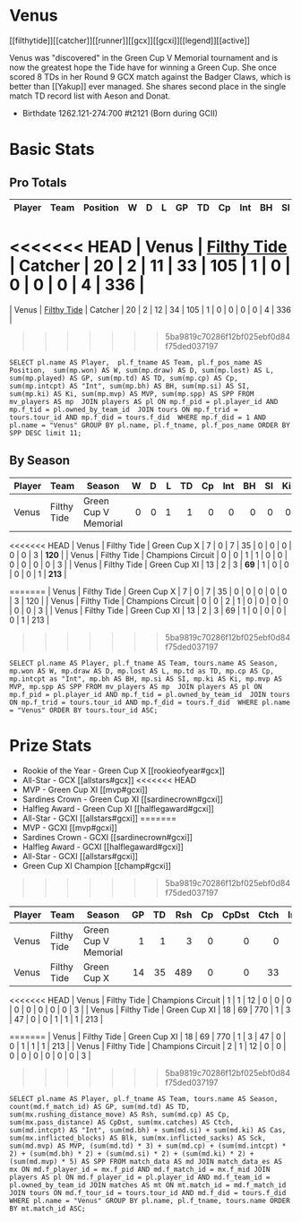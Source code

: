# Venus

[[filthytide]][[catcher]][[runner]][[gcx]][[gcxi]][[legend]][[active]]

Venus was "discovered" in the Green Cup V Memorial tournament and is now the greatest hope the Tide have for winning a Green Cup. She once scored 8 TDs in her Round 9 GCX match against the Badger Claws, which is better than [[Yakup]] ever managed. She shares second place in the single match TD record list with Aeson and Donat.

* Birthdate 1262.121-274:700 #t2121 (Born during GCII)

# Basic Stats

## Pro Totals

| Player           | Team        | Position      | W | D | L | GP | TD | Cp | Int | BH | SI | Ki | MVP | SPP |
|------------------|-------------|---------------|--:|--:|--:|---:|---:|---:|----:|---:|---:|---:|----:|----:|
<<<<<<< HEAD
| Venus  | [Filthy Tide](../teams/filthytide) | Catcher |   20 |    2 |   11 |   33 |  105 |    1 |    0 |    0 |    0 |    0 |    4 |  336 |
=======
| Venus  | [Filthy Tide](../teams/filthytide) | Catcher |   20 |    2 |   12 |   34 |  105 |    1 |    0 |    0 |    0 |    0 |    4 |  336 |
>>>>>>> 5ba9819c70286f12bf025ebf0d84f75ded037197


```
SELECT pl.name AS Player,  pl.f_tname AS Team, pl.f_pos_name AS Position,  sum(mp.won) AS W, sum(mp.draw) AS D, sum(mp.lost) AS L, sum(mp.played) AS GP, sum(mp.td) AS TD, sum(mp.cp) AS Cp, sum(mp.intcpt) AS "Int", sum(mp.bh) AS BH, sum(mp.si) AS SI, sum(mp.ki) AS Ki, sum(mp.mvp) AS MVP, sum(mp.spp) AS SPP FROM mv_players AS mp  JOIN players AS pl ON mp.f_pid = pl.player_id AND mp.f_tid = pl.owned_by_team_id  JOIN tours ON mp.f_trid = tours.tour_id AND mp.f_did = tours.f_did  WHERE mp.f_did = 1 AND pl.name = "Venus" GROUP BY pl.name, pl.f_tname, pl.f_pos_name ORDER BY SPP DESC limit 11;
```

## By Season

| Player | Team         | Season          | W | D | L | TD | Cp | Int | BH | SI | Ki | MVP | SPP |
|--------|--------------|-----------------|--:|--:|--:|---:|---:|----:|---:|---:|---:|----:|----:|
| Venus  | Filthy Tide | Green Cup V Memorial |    0 |    0 |    1 |    1 |    0 |    0 |    0 |    0 |    0 |    1 |    8 |
<<<<<<< HEAD
| Venus  | Filthy Tide | Green Cup X          |    7 |    0 |    7 |   35 |    0 |    0 |    0 |    0 |    0 |    3 |  **120** |
| Venus  | Filthy Tide | Champions Circuit    |    0 |    0 |    1 |    1 |    0 |    0 |    0 |    0 |    0 |    0 |    3 |
| Venus  | Filthy Tide | Green Cup XI         |   13 |    2 |    3 |   **69** |    1 |    0 |    0 |    0 |    0 |    1 |  **213** |

=======
| Venus  | Filthy Tide | Green Cup X          |    7 |    0 |    7 |   35 |    0 |    0 |    0 |    0 |    0 |    3 |  120 |
| Venus  | Filthy Tide | Champions Circuit    |    0 |    0 |    2 |    1 |    0 |    0 |    0 |    0 |    0 |    0 |    3 |
| Venus  | Filthy Tide | Green Cup XI         |   13 |    2 |    3 |   69 |    1 |    0 |    0 |    0 |    0 |    1 |  213 |
>>>>>>> 5ba9819c70286f12bf025ebf0d84f75ded037197

```
SELECT pl.name AS Player, pl.f_tname AS Team, tours.name AS Season, mp.won AS W, mp.draw AS D, mp.lost AS L, mp.td as TD, mp.cp AS Cp, mp.intcpt as "Int", mp.bh AS BH, mp.si AS SI, mp.ki AS Ki, mp.mvp AS MVP, mp.spp AS SPP FROM mv_players AS mp  JOIN players AS pl ON mp.f_pid = pl.player_id AND mp.f_tid = pl.owned_by_team_id  JOIN tours ON mp.f_trid = tours.tour_id AND mp.f_did = tours.f_did  WHERE pl.name = "Venus" ORDER BY tours.tour_id ASC;
```

# Prize Stats

* Rookie of the Year - Green Cup X [[rookieofyear#gcx]]
* All-Star - GCX [[allstars#gcx]]
<<<<<<< HEAD
* MVP - Green Cup XI [[mvp#gcxi]]
* Sardines Crown - Green Cup XI [[sardinecrown#gcxi]]
* Halfleg Award - Green Cup XI [[halflegaward#gcxi]]
* All-Star - GCXI [[allstars#gcxi]]
=======
* MVP - GCXI [[mvp#gcxi]]
* Sardines Crown - GCXI [[sardinecrown#gcxi]]
* Halfleg Award - GCXI [[halflegaward#gcxi]]
* All-Star - GCXI [[allstars#gcxi]]
* Green Cup XI Champion [[champ#gcxi]]
>>>>>>> 5ba9819c70286f12bf025ebf0d84f75ded037197

| Player | Team         | Season          | GP | TD | Rsh | Cp | CpDst | Ctch | Int | Cas | Blk | Sck | MVP | SPP |
|--------|--------------|-----------------|---:|---:|----:|---:|------:|-----:|----:|----:|----:|----:|----:|----:|
| Venus  | Filthy Tide | Green Cup V Memorial |  1 |    1 |    3 |    0 |     0 |    0 |    0 |    0 |    0 |    0 |    1 |    8 |
| Venus  | Filthy Tide | Green Cup X          | 14 |   35 |  489 |    0 |     0 |   33 |    0 |    0 |    2 |    0 |    3 |  **120** |
<<<<<<< HEAD
| Venus  | Filthy Tide | Champions Circuit    |  1 |    1 |   12 |    0 |     0 |    0 |    0 |    0 |    0 |    0 |    0 |    3 |
| Venus  | Filthy Tide | Green Cup XI         | 18 |   69 |  770 |    1 |     3 |   47 |    0 |    0 |    1 |    1 |    1 |  213 |

=======
| Venus  | Filthy Tide | Green Cup XI         | 18 |   69 |  770 |    1 |     3 |   47 |    0 |    0 |    1 |    1 |    1 |  213 |
| Venus  | Filthy Tide | Champions Circuit    |  2 |    1 |   12 |    0 |     0 |    0 |    0 |    0 |    0 |    0 |    0 |    3 |
>>>>>>> 5ba9819c70286f12bf025ebf0d84f75ded037197


```
SELECT pl.name AS Player, pl.f_tname AS Team, tours.name AS Season, count(md.f_match_id) AS GP, sum(md.td) AS TD, sum(mx.rushing_distance_move) AS Rsh, sum(md.cp) AS Cp, sum(mx.pass_distance) AS CpDst, sum(mx.catches) AS Ctch, sum(md.intcpt) AS "Int", sum(md.bh) + sum(md.si) + sum(md.ki) AS Cas, sum(mx.inflicted_blocks) AS Blk, sum(mx.inflicted_sacks) AS Sck, sum(md.mvp) AS MVP, (sum(md.td) * 3) + sum(md.cp) + (sum(md.intcpt) * 2) + (sum(md.bh) * 2) + (sum(md.si) * 2) + (sum(md.ki) * 2) + (sum(md.mvp) * 5) AS SPP FROM match_data AS md JOIN match_data_es AS mx ON md.f_player_id = mx.f_pid AND md.f_match_id = mx.f_mid JOIN players AS pl ON md.f_player_id = pl.player_id AND md.f_team_id = pl.owned_by_team_id JOIN matches AS mt ON mt.match_id = md.f_match_id JOIN tours ON md.f_tour_id = tours.tour_id AND md.f_did = tours.f_did WHERE pl.name = "Venus" GROUP BY pl.name, pl.f_tname, tours.name ORDER BY mt.match_id ASC;
```